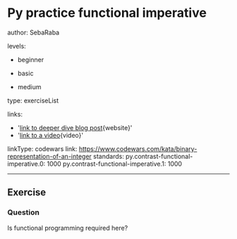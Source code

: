 # Py practice functional imperative
author: SebaRaba

levels:

  - beginner

  - basic

  - medium

type: exerciseList

links:

  - '[link to deeper dive blog post](https://www.vinta.com.br/blog/2015/functional-programming-python/){website}'
  - '[link to a video](https://www.youtube.com/watch?v=goypZR_lQ7I){video}'

linkType: codewars
link: https://www.codewars.com/kata/binary-representation-of-an-integer
standards:
    py.contrast-functional-imperative.0: 1000
    py.contrast-functional-imperative.1: 1000

---
## Exercise
### Question
Is functional programming required here?
